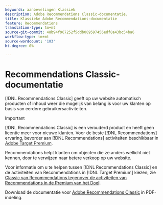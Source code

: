 ```yaml
---
keywords: aanbevelingen Klassiek
description: Adobe Recommendations Classic-documentatie.
title: Klassieke Adobe Recommendations-documentatie
feature: Recommendations
translation-type: tm+mt
source-git-commit: 48b94f967252f5ddb009597456edf0a43bc54ba6
workflow-type: tm+mt
source-wordcount: '103'
ht-degree: 0%

---
```



# Recommendations Classic-documentatie

[!DNL Recommendations Classic] geeft op uw website automatisch producten of inhoud weer die mogelijk van belang is voor uw klanten op basis van eerdere gebruikersactiviteiten.

>[!IMPORTANT]
>
>[!DNL Recommendations Classic] is een verouderd product en heeft geen licentie meer voor nieuwe klanten. Voor de beste [!DNL Recommendations] ervaring, bevorder aan [!DNL Recommendations] activiteiten beschikbaar in [Adobe Target Premium](/help/c-intro/intro.md).

Recommendations helpt klanten om objecten die ze anders wellicht niet kennen, door te verwijzen naar betere verkoop op uw website.

Voor informatie om u te helpen tussen [!DNL Recommendations Classic] en de activiteiten van Recommendations in [!DNL Target Premium] kiezen, zie [Classic van Recommendations tegenover de activiteiten van Recommendations in de Premium van het Doel](/help/c-recommendations/c-recommendations-faq/recommendations-classic-versus-recommendations-activities-target-premium.md).

Download de documentatie voor [Adobe Recommendations Classic](/help/assets/adobe-recommendations-classic.pdf) in PDF-indeling.